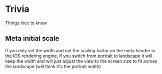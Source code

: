 # Trivia
 
Things nice to know

## Meta initial scale
If you only set the width and not the scaling factor on the meta header in the IOS rendering engine,
if you switch from portrait to landscape it will keep the width and will just adjust the view to the screen size
to fit across the landscape (will think it's the portrait width)